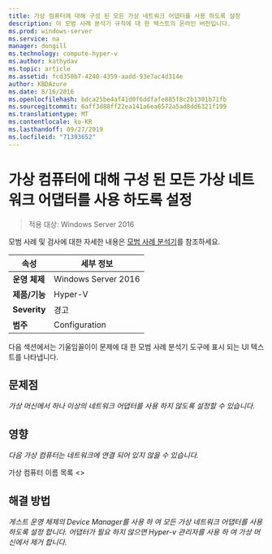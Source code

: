 ```yaml
---
title: 가상 컴퓨터에 대해 구성 된 모든 가상 네트워크 어댑터를 사용 하도록 설정
description: 이 모범 사례 분석기 규칙에 대 한 텍스트의 온라인 버전입니다.
ms.prod: windows-server
ms.service: na
manager: dongill
ms.technology: compute-hyper-v
ms.author: kathydav
ms.topic: article
ms.assetid: fcd350b7-4240-4359-aadd-93e7ac4d314e
author: KBDAzure
ms.date: 8/16/2016
ms.openlocfilehash: bdca25be4af41d0f6ddfafe885f8c2b1301b71fb
ms.sourcegitcommit: 6aff3d88ff22ea141a6ea6572a5ad8dd6321f199
ms.translationtype: MT
ms.contentlocale: ko-KR
ms.lasthandoff: 09/27/2019
ms.locfileid: "71393652"
---
```

# <a name="enable-all-virtual-network-adapters-configured-for-a-virtual-machine"></a>가상 컴퓨터에 대해 구성 된 모든 가상 네트워크 어댑터를 사용 하도록 설정

>적용 대상: Windows Server 2016

모범 사례 및 검사에 대한 자세한 내용은 [모범 사례 분석기](https://go.microsoft.com/fwlink/?LinkId=122786)를 참조하세요.  
  
|속성|세부 정보|  
|-|-|  
|**운영 체제**|Windows Server 2016|  
|**제품/기능**|Hyper-V|  
|**Severity**|경고|  
|**범주**|Configuration|  
  
다음 섹션에서는 기울임꼴이이 문제에 대 한 모범 사례 분석기 도구에 표시 되는 UI 텍스트를 나타냅니다.  
  
## <a name="issue"></a>문제점  
  
*가상 머신에서 하나 이상의 네트워크 어댑터를 사용 하지 않도록 설정할 수 있습니다.*  
  
## <a name="impact"></a>영향  
  
*다음 가상 컴퓨터는 네트워크에 연결 되어 있지 않을 수 있습니다.*  
  
가상 컴퓨터 이름 목록 \<>  
  
## <a name="resolution"></a>해결 방법  
  
*게스트 운영 체제의 Device Manager를 사용 하 여 모든 가상 네트워크 어댑터를 사용 하도록 설정 합니다. 어댑터가 필요 하지 않으면 Hyper-v 관리자를 사용 하 여 가상 머신에서 제거 합니다.*  
  


